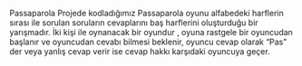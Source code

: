 Passaparola
Projede kodladığımız Passaparola oyunu alfabedeki harflerin sırası ile sorulan soruların cevaplarını baş harflerini oluşturduğu bir yarışmadır. İki kişi ile oynanacak bir oyundur , oyuna rastgele bir oyuncudan başlanır ve oyuncudan cevabı bilmesi beklenir, oyuncu cevap olarak “Pas” der veya yanlış cevap verir ise cevap hakkı karşıdaki oyuncuya geçer.
